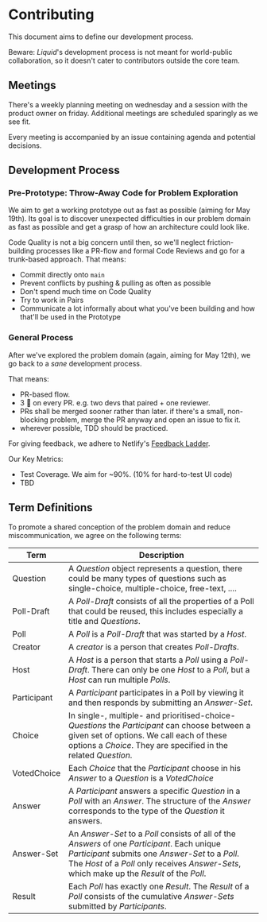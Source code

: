 # Contributing

This document aims to define our development process.

Beware: *Liquid*'s development process is not meant for world-public collaboration, so it doesn't cater to contributors outside the core team.

## Meetings

There's a weekly planning meeting on wednesday and a session with the product owner on friday.
Additional meetings are scheduled sparingly as we see fit.

Every meeting is accompanied by an issue containing agenda and potential decisions.

## Development Process

### Pre-Prototype: Throw-Away Code for Problem Exploration

We aim to get a working prototype out as fast as possible (aiming for May 19th).
Its goal is to discover unexpected difficulties in our problem domain as fast as possible and get a grasp of how an architecture could look like.

Code Quality is not a big concern until then, so we'll neglect friction-building processes like a PR-flow and formal Code Reviews and go for a trunk-based approach.
That means:

- Commit directly onto `main`
- Prevent conflicts by pushing & pulling as often as possible
- Don't spend much time on Code Quality
- Try to work in Pairs
- Communicate a lot informally about what you've been building and how that'll be used in the Prototype

### General Process

After we've explored the problem domain (again, aiming for May 12th), we go back to a *sane* development process.

That means:

- PR-based flow.
- 3 👀 on every PR. e.g. two devs that paired + one reviewer.
- PRs shall be merged sooner rather than later. if there's a small, non-blocking problem, merge the PR anyway and open an issue to fix it.
- wherever possible, TDD should be practiced.

For giving feedback, we adhere to Netlify's [Feedback Ladder](https://www.netlify.com/blog/2020/03/05/feedback-ladders-how-we-encode-code-reviews-at-netlify/).

Our Key Metrics:

- Test Coverage. We aim for ~90%. (10% for hard-to-test UI code)
- TBD


## Term Definitions

To promote a shared conception of the problem domain and reduce miscommunication, we agree on the following terms:

| Term  | Description |
| - | - |
| Question | A _Question_ object represents a question, there could be many types of questions such as single-choice, multiple-choice, free-text, .... |
| Poll-Draft | A _Poll-Draft_ consists of all the properties of a Poll that could be reused, this includes especially a title and _Questions_. |
| Poll | A _Poll_ is a _Poll-Draft_ that was started by a _Host_. |
| Creator | A _creator_ is a person that creates _Poll-Drafts_. |
| Host | A _Host_ is a person that starts a _Poll_ using a _Poll-Draft_. There can only be one _Host_ to a _Poll_, but a _Host_ can run multiple _Polls_. |
| Participant | A _Participant_ participates in a Poll by viewing it and then responds by submitting an _Answer-Set_. |
| Choice | In single-, multiple- and prioritised-choice-_Questions_ the _Participant_ can choose between a given set of options. We call each of these options a _Choice_. They are specified in the related _Question_.
| VotedChoice | Each _Choice_ that the _Participant_ choose in his _Answer_ to a _Question_ is a _VotedChoice_ |
| Answer | A _Participant_ answers a specific _Question_ in a _Poll_ with an _Answer_. The structure of the _Answer_ corresponds to the type of the _Question_ it answers. |
| Answer-Set | An _Answer-Set_ to a _Poll_ consists of all of the _Answers_ of one _Participant_. Each unique _Participant_ submits one _Answer-Set_ to a _Poll_. The _Host_ of a _Poll_ only receives _Answer-Sets_, which make up the _Result_ of the _Poll_. |
| Result | Each _Poll_ has exactly one _Result_. The _Result_ of a _Poll_ consists of the cumulative _Answer-Sets_ submitted by _Participants_. |

